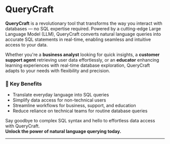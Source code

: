 # QueryCraft

**QueryCraft** is a revolutionary tool that transforms the way you interact with databases — no SQL expertise required. Powered by a cutting-edge Large Language Model (LLM), QueryCraft converts natural language queries into accurate SQL statements in real-time, enabling seamless and intuitive access to your data.

Whether you're a **business analyst** looking for quick insights, a **customer support agent** retrieving user data effortlessly, or an **educator** enhancing learning experiences with real-time database exploration, QueryCraft adapts to your needs with flexibility and precision.

### 🚀 Key Benefits
- Translate everyday language into SQL queries
- Simplify data access for non-technical users
- Streamline workflows for business, support, and education
- Reduce reliance on technical teams for routine database queries

Say goodbye to complex SQL syntax and hello to effortless data access with QueryCraft.  
**Unlock the power of natural language querying today.**

---
